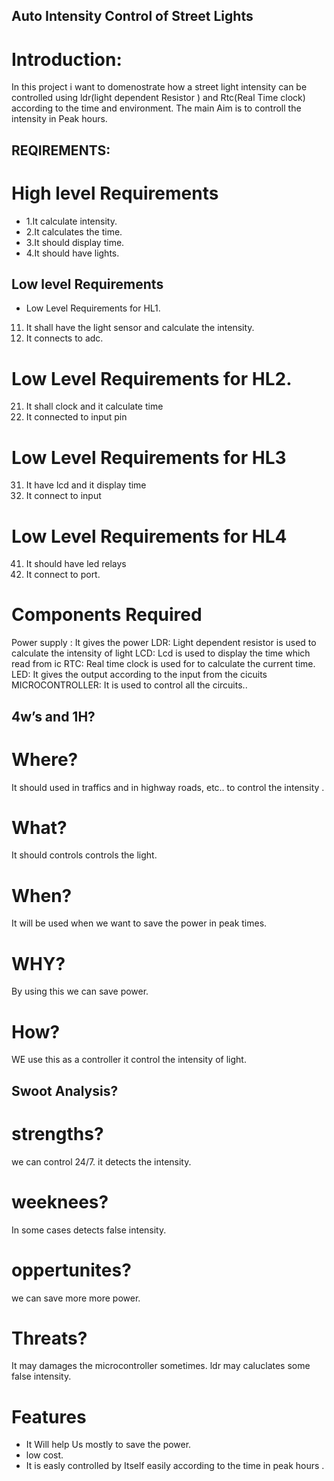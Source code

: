 ## Auto Intensity Control of Street Lights
# Introduction:
In this project i want to  domenostrate  how a street light intensity can be controlled using  ldr(light  dependent Resistor  ) and Rtc(Real Time clock)  according to the time and environment. The main Aim is to controll the  intensity in Peak hours.

 
## REQIREMENTS:
# High level Requirements 
*	1.It calculate intensity.
*	2.It calculates the time.
*	3.It should display time.
*	4.It should have lights.
 

 
## Low  level  Requirements
 * Low Level Requirements for HL1.
 11. It shall have the light sensor and calculate the intensity. 
 12. It connects to adc.
	  
# Low Level Requirements for HL2.
21. It shall clock and it calculate time
22. It connected to input pin

# Low Level Requirements for HL3
31. It have lcd and it display time	
32. It connect  to input

# Low Level Requirements for HL4	
41. It should have led relays	
42. It connect to port.

# Components Required
Power supply :    It gives the  power
LDR:              Light dependent resistor is used to calculate the intensity of light
LCD:              Lcd  is  used   to  display  the  time which read from ic
RTC:              Real time clock is used for to     calculate the current time.
LED:               It gives the output according to the  input from the cicuits
MICROCONTROLLER:   It is  used to control  all the circuits..


## 4w’s and 1H?
# Where?
It should used  in traffics  and in highway roads, etc.. to control the intensity .
# What?
It  should controls  controls the light.
# When?
It will be used when we want to save the power in peak times.
# WHY?
By using this  we can save power.
# How?
WE  use  this  as  a  controller  it  control  the  intensity  of  light.




## Swoot Analysis?
# strengths?
we can control 24/7.
it detects the intensity.
# weeknees?
In some cases detects false intensity.
# oppertunites?
we can save more more power.
# Threats?
It may damages the microcontroller sometimes.
ldr may caluclates some false intensity.


# Features
* It Will help Us mostly to save the power.
* low cost.
* It is easly controlled by Itself easily according to the time in peak hours .













